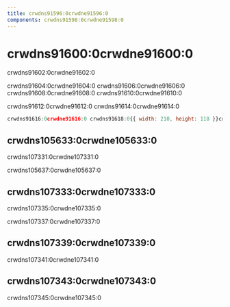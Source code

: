 ```yaml
---
title: crwdns91596:0crwdne91596:0
components: crwdns91598:0crwdne91598:0
---
```


# crwdns91600:0crwdne91600:0

<p class="description">crwdns91602:0crwdne91602:0</p>

crwdns91604:0crwdne91604:0 crwdns91606:0crwdne91606:0 crwdns91608:0crwdne91608:0 crwdns91610:0crwdne91610:0

crwdns91612:0crwdne91612:0 crwdns91614:0crwdne91614:0

```jsx
crwdns91616:0crwdne91616:0 crwdns91618:0{{ width: 210, height: 118 }}crwdnd91618:0{item.title}crwdnd91618:0{item.src}crwdnd91618:0{210}crwdnd91618:0{118}crwdne91618:0
```

## crwdns105633:0crwdne105633:0

crwdns107331:0crwdne107331:0

crwdns105637:0crwdne105637:0

## crwdns107333:0crwdne107333:0

crwdns107335:0crwdne107335:0

crwdns107337:0crwdne107337:0

## crwdns107339:0crwdne107339:0

crwdns107341:0crwdne107341:0

## crwdns107343:0crwdne107343:0

crwdns107345:0crwdne107345:0